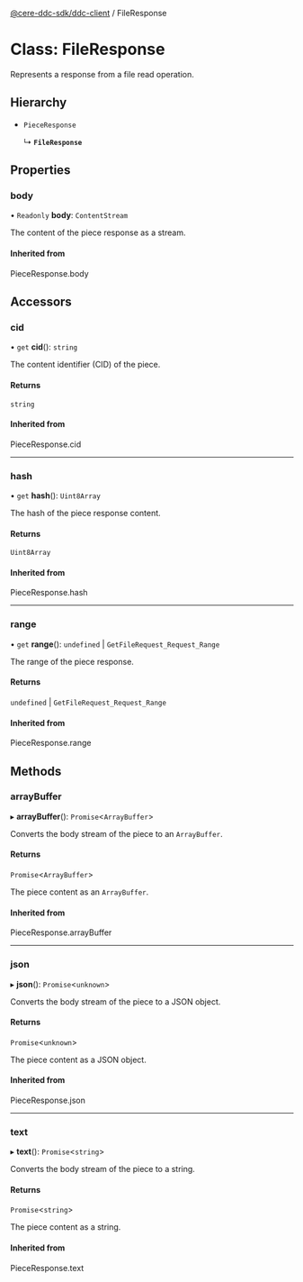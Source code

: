 [@cere-ddc-sdk/ddc-client](../README.md) / FileResponse

# Class: FileResponse

Represents a response from a file read operation.

## Hierarchy

- `PieceResponse`

  ↳ **`FileResponse`**

## Properties

### body

• `Readonly` **body**: `ContentStream`

The content of the piece response as a stream.

#### Inherited from

PieceResponse.body

## Accessors

### cid

• `get` **cid**(): `string`

The content identifier (CID) of the piece.

#### Returns

`string`

#### Inherited from

PieceResponse.cid

___

### hash

• `get` **hash**(): `Uint8Array`

The hash of the piece response content.

#### Returns

`Uint8Array`

#### Inherited from

PieceResponse.hash

___

### range

• `get` **range**(): `undefined` \| `GetFileRequest_Request_Range`

The range of the piece response.

#### Returns

`undefined` \| `GetFileRequest_Request_Range`

#### Inherited from

PieceResponse.range

## Methods

### arrayBuffer

▸ **arrayBuffer**(): `Promise`\<`ArrayBuffer`\>

Converts the body stream of the piece to an `ArrayBuffer`.

#### Returns

`Promise`\<`ArrayBuffer`\>

The piece content as an `ArrayBuffer`.

#### Inherited from

PieceResponse.arrayBuffer

___

### json

▸ **json**(): `Promise`\<`unknown`\>

Converts the body stream of the piece to a JSON object.

#### Returns

`Promise`\<`unknown`\>

The piece content as a JSON object.

#### Inherited from

PieceResponse.json

___

### text

▸ **text**(): `Promise`\<`string`\>

Converts the body stream of the piece to a string.

#### Returns

`Promise`\<`string`\>

The piece content as a string.

#### Inherited from

PieceResponse.text
